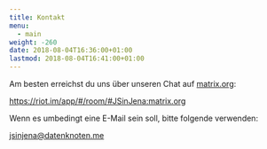 ```yaml
---
title: Kontakt
menu:
  - main
weight: -260
date: 2018-08-04T16:36:00+01:00
lastmod: 2018-08-04T16:41:00+01:00
---
```


Am besten erreichst du uns über unseren Chat auf [matrix.org](https://matrix.org):

https://riot.im/app/#/room/#JSinJena:matrix.org

Wenn es umbedingt eine E-Mail sein soll, bitte folgende verwenden:

jsinjena@datenknoten.me